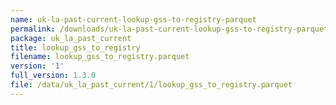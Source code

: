 ```yaml
---
name: uk-la-past-current-lookup-gss-to-registry-parquet
permalink: /downloads/uk-la-past-current-lookup-gss-to-registry-parquet/1
package: uk_la_past_current
title: lookup_gss_to_registry
filename: lookup_gss_to_registry.parquet
version: '1'
full_version: 1.3.0
file: /data/uk_la_past_current/1/lookup_gss_to_registry.parquet
---
```

